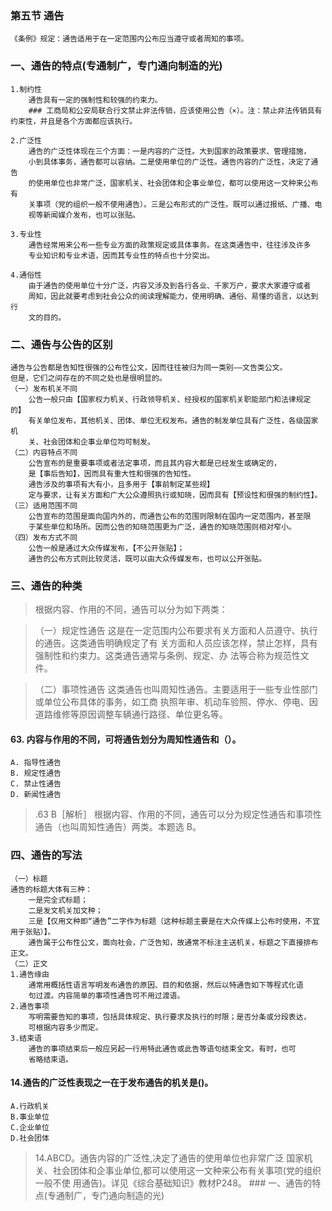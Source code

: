 ### 第五节 通告
    《条例》规定：通告适用于在一定范围内公布应当遵守或者周知的事项。
    
### 一、通告的特点(专通制广，专门通向制造的光)
    1.制约性
        通告具有一定的强制性和较强的约束力。
        ### 工商局和公安局联合行文禁止非法传销，应该使用公告（×）。注：禁止非法传销具有约束性，并且是各个方面都应该执行。
    
    2.广泛性
        通告的广泛性体现在三个方面：一是内容的广泛性。大到国家的政策要求、管理措施，
        小到具体事务，通告都可以容纳。二是使用单位的广泛性。通告内容的广泛性，决定了通告
        的使用单位也非常广泛，国家机关、社会团体和企事业单位，都可以使用这一文种来公布有
        关事项（党的组织一般不使用通告）。三是公布形式的广泛性。既可以通过报纸、广播、电
        视等新闻媒介发布，也可以张贴。
        
    3.专业性
        通告经常用来公布一些专业方面的政策规定或具体事务。在这类通告中，往往涉及许多
        专业知识和专业术语，因而其专业性的特点也十分突出。
        
    4.通俗性
        由于通告的使用单位十分广泛，内容又涉及到各行各业、千家万户，要求大家遵守或者
        周知，因此就要考虑到社会公众的阅读理解能力，使用明确、通俗、易懂的语言，以达到行
        文的目的。
    
### 二、通告与公告的区别
    通告与公告都是告知性很强的公布性公文，因而往往被归为同一类别——文告类公文。
    但是，它们之间存在的不同之处也是很明显的。
    （一）发布机关不同
        公告一般只由【国家权力机关、行政领导机关、经授权的国家机关职能部门和法律规定的】
        有关单位发布，其他机关、团体、单位无权发布。通告的制发单位具有广泛性，各级国家机
        关、社会团体和企事业单位均可制发。
    （二）内容特点不同
        公告宣布的是重要事项或者法定事项，而且其内容大都是已经发生或确定的，
        是【事后告知】，因而具有重大性和很强的告知性。
        通告涉及的事项有大有小，且多用于【事前制定某些规】
        定与要求，让有关方面和广大公众遵照执行或知晓，因而具有【预设性和很强的制约性】。
    （三）适用范围不同
        公告宣布的范围是面向国内外的，而通告公布的范围则限制在国内一定范围内，甚至限
        于某些单位和场所。因而公告的知晓范围更为广泛，通告的知晓范围则相对窄小。
    （四）发布方式不同
        公告一般是通过大众传媒发布，【不公开张贴】；
        通告的公布方式则比较灵活，既可以由大众传媒发布，也可以公开张贴。
        
### 三、通告的种类
>   根据内容、作用的不同，通告可以分为如下两类：

>   （一）规定性通告
        这是在一定范围内公布要求有关方面和人员遵守、执行的通告。这类通告明确规定了有
        关方面和人员应该怎样，禁止怎样，具有强制性和约束力。这类通告通常与条例、规定、办
        法等合称为规范性文件。
        
>   （二）事项性通告
        这类通告也叫周知性通告。主要适用于一些专业性部门或单位公布具体的事务，如工商
        执照年审、机动车验照、停水、停电、因道路维修等原因调整车辆通行路径、单位更名等。

#### 63. 内容与作用的不同，可将通告划分为周知性通告和（）。
    A. 指导性通告 
    B. 规定性通告
    C. 禁止性通告 
    D. 新闻性通告
>   .63  B［解析］ 根据内容、作用的不同，通告可以分为规定性通告和事项性
    通告（也叫周知性通告）两类。本题选 B。
    
        
### 四、通告的写法
    （一）标题
    通告的标题大体有三种：
        一是完全式标题；
        二是发文机关加文种；
        三是【仅用文种即“通告”二字作为标题（这种标题主要是在大众传媒上公布时使用，不宜用于张贴）】。
        通告属于公布性公文，面向社会，广泛告知，故通常不标注主送机关，标题之下直接排布正文。
    （二）正文
    1.通告缘由
        通常用概括性语言写明发布通告的原因、目的和依据，然后以特通告如下等程式化语
        句过渡。内容简单的事项性通告可不用过渡语。
    2.通告事项
        写明需要告知的事项，包括具体规定、执行要求及执行的时限；是否分条或分段表达，
        可根据内容多少而定。
    3.结束语
        通告的事项结束后一般应另起一行用特此通告或此告等语句结束全文。有时，也可
        省略结束语。

#### 14.通告的广泛性表现之一在于发布通告的机关是()。
    A.行政机关
    B.事业单位
    C.企业单位
    D.社会团体
>   14.ABCD。通告内容的广泛性,决定了通告的使用单位也非常广泛
    国家机关、社会团体和企事业单位,都可以使用这一文种来公布有关事项(党的组织一般不使
    用通告)。详见《综合基础知识》教材P248。
    ### 一、通告的特点(专通制广，专门通向制造的光)